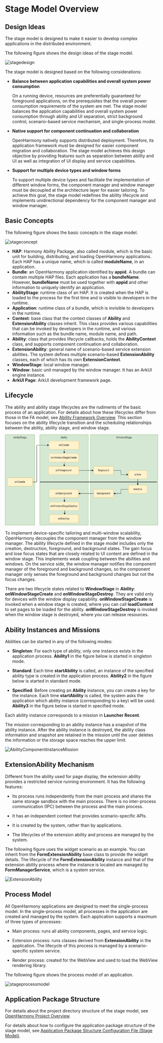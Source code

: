 # Stage Model Overview

## Design Ideas

The stage model is designed to make it easier to develop complex applications in the distributed environment.

The following figure shows the design ideas of the stage model.

![stagedesign](figures/stagedesign.png)

The stage model is designed based on the following considerations:

- **Balance between application capabilities and overall system power consumption**

  On a running device, resources are preferentially guaranteed for foreground applications, on the prerequisites that the overall power consumption requirements of the system are met. The stage model balances the application capabilities and overall system power consumption through ability and UI separation, strict background control, scenario-based service mechanism, and single-process model.

- **Native support for component continuation and collaboration**

  OpenHarmony natively supports distributed deployment. Therefore, its application framework must be designed for easier component migration and collaboration. The stage model achieves this design objective by providing features such as separation between ability and UI as well as integration of UI display and service capabilities.

- **Support for multiple device types and window forms**

  To support multiple device types and facilitate the implementation of different window forms, the component manager and window manager must be decoupled at the architecture layer for easier tailoring. To achieve this goal, the stage model redefines the ability lifecycle and implements unidirectional dependency for the component manager and window manager.


## Basic Concepts

The following figure shows the basic concepts in the stage model.

![stageconcept](figures/stageconcept.png)

-  **HAP**: Harmony Ability Package, also called module, which is the basic unit for building, distributing, and loading OpenHarmony applications. Each HAP has a unique name, which is called **moduleName**, in an application.
-  **Bundle**: an OpenHarmony application identified by **appid**. A bundle can contain multiple HAP files. Each application has a **bundleName**. However, **bundleName** must be used together with **appid** and other information to uniquely identify an application.
-  **AbilityStage**: runtime class of an HAP. It is created when the HAP is loaded to the process for the first time and is visible to developers in the runtime.
-  **Application**: runtime class of a bundle, which is invisible to developers in the runtime.
-  **Context**: base class that the context classes of **Ability** and **ExtensionAbility** classes inherit. This class provides various capabilities that can be invoked by developers in the runtime, and various information such as the bundle name, module name, and path.
-  **Ability**: class that provides lifecycle callbacks, holds the **AbilityContext** class, and supports component continuation and collaboration.
-  **ExtensionAbility**: general name of scenario-based service extension abilities. The system defines multiple scenario-based **ExtensionAbility** classes, each of which has its own **ExtensionContext**.
-  **WindowStage**: local window manager.
-  **Window**: basic unit managed by the window manager. It has an ArkUI engine instance.
-  **ArkUI Page**: ArkUI development framework page.


## Lifecycle

The ability and ability stage lifecycles are the rudiments of the basic process of an application. For details about how these lifecycles differ from those in the FA model, see [Ability Framework Overview](ability-brief.md). This section focuses on the ability lifecycle transition and the scheduling relationships between the ability, ability stage, and window stage.

![stageabilitylifecyclecallback](figures/stageabilitylifecyclecallback.png)

To implement device-specific tailoring and multi-window scalability, OpenHarmony decouples the component manager from the window manager. The ability lifecycle defined in the stage model includes only the creation, destruction, foreground, and background states. The gain focus and lose focus states that are closely related to UI content are defined in the window stage. This implements weak coupling between the abilities and windows. On the service side, the window manager notifies the component manager of the foreground and background changes, so the component manager only senses the foreground and background changes but not the focus changes.

There are two lifecycle states related to **WindowStage** in **Ability**: **onWindowStageCreate** and **onWindowStageDestroy**. They are valid only for devices with the window display capability. **onWindowStageCreate** is invoked when a window stage is created, where you can call **loadContent** to set pages to be loaded for the ability. **onWindowStageDestroy** is invoked when the window stage is destroyed, where you can release resources.


## Ability Instances and Missions

Abilities can be started in any of the following modes:

+ **Singleton**: For each type of ability, only one instance exists in the application process. **Ability1** in the figure below is started in singleton mode.

+ **Standard**: Each time **startAbility** is called, an instance of the specified ability type is created in the application process. **Ability2** in the figure below is started in standard mode.

+ **Specified**: Before creating an **Ability** instance, you can create a key for the instance. Each time **startAbility** is called, the system asks the application which ability instance (corresponding to a key) will be used. **Ability3** in the figure below is started in specified mode.

Each ability instance corresponds to a mission in **Launcher Recent**.

The mission corresponding to an ability instance has a snapshot of the ability instance. After the ability instance is destroyed, the ability class information and snapshot are retained in the mission until the user deletes the information or the storage space reaches the upper limit.

 ![AbilityComponentInstanceMission](figures/AbilityComponentInstanceMission.png)

## ExtensionAbility Mechanism

Different from the ability used for page display, the extension ability provides a restricted service running environment. It has the following features:

- Its process runs independently from the main process and shares the same storage sandbox with the main process. There is no inter-process communication (IPC) between the process and the main process.

- It has an independent context that provides scenario-specific APIs.

- It is created by the system, rather than by applications.

- The lifecycles of the extension ability and process are managed by the system.

The following figure uses the widget scenario as an example. You can inherit from the **FormExtensionAbility** base class to provide the widget details. The lifecycle of the **FormExtensionAbility** instance and that of the extension ability process where the instance is located are managed by **FormManagerService**, which is a system service.

![ExtensionAbility](figures/ExtensionAbility.png)

## Process Model

All OpenHarmony applications are designed to meet the single-process model. In the single-process model, all processes in the application are created and managed by the system. Each application supports a maximum of three types of processes:

- Main process: runs all ability components, pages, and service logic.

- Extension process: runs classes derived from **ExtensionAbility** in the application. The lifecycle of this process is managed by a scenario-specific system service.

- Render process: created for the WebView and used to load the WebView rendering library.

The following figure shows the process model of an application.

![stageprocessmodel](figures/stageprocessmodel.png)

## Application Package Structure

For details about the project directory structure of the stage model, see [OpenHarmony Project Overview](https://developer.harmonyos.com/en/docs/documentation/doc-guides/ohos-project-overview-0000001218440650#section56487581904).

For details about how to configure the application package structure of the stage model, see [Application Package Structure Configuration File (Stage Model)](../quick-start/stage-structure.md).
